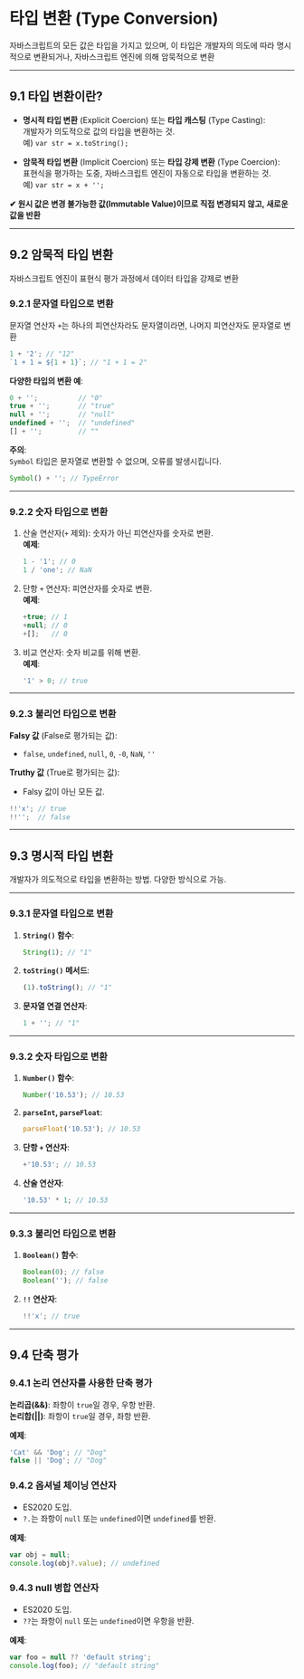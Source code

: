 
# 타입 변환 (Type Conversion)

자바스크립트의 모든 값은 타입을 가지고 있으며, 이 타입은 개발자의 의도에 따라 명시적으로 변환되거나, 자바스크립트 엔진에 의해 암묵적으로 변환

---

## 9.1 타입 변환이란?

- **명시적 타입 변환** (Explicit Coercion) 또는 **타입 캐스팅** (Type Casting):  
  개발자가 의도적으로 값의 타입을 변환하는 것.  
  예) `var str = x.toString();`

- **암묵적 타입 변환** (Implicit Coercion) 또는 **타입 강제 변환** (Type Coercion):  
  표현식을 평가하는 도중, 자바스크립트 엔진이 자동으로 타입을 변환하는 것.  
  예) `var str = x + '';`

**✔ 원시 값은 변경 불가능한 값(Immutable Value)이므로 직접 변경되지 않고, 새로운 값을 반환**

---

## 9.2 암묵적 타입 변환

자바스크립트 엔진이 표현식 평가 과정에서 데이터 타입을 강제로 변환

### 9.2.1 문자열 타입으로 변환
문자열 연산자 `+`는 하나의 피연산자라도 문자열이라면, 나머지 피연산자도 문자열로 변환

```javascript
1 + '2'; // "12"
`1 + 1 = ${1 + 1}`; // "1 + 1 = 2"
```

**다양한 타입의 변환 예**:
```javascript
0 + '';          // "0"
true + '';       // "true"
null + '';       // "null"
undefined + '';  // "undefined"
[] + '';         // ""
```

**주의**:  
`Symbol` 타입은 문자열로 변환할 수 없으며, 오류를 발생시킵니다.
```javascript
Symbol() + ''; // TypeError
```

---

### 9.2.2 숫자 타입으로 변환
1. 산술 연산자(`+` 제외): 숫자가 아닌 피연산자를 숫자로 변환.  
   **예제**:
   ```javascript
   1 - '1'; // 0
   1 / 'one'; // NaN
   ```

2. 단항 `+` 연산자: 피연산자를 숫자로 변환.  
   **예제**:
   ```javascript
   +true; // 1
   +null; // 0
   +[];   // 0
   ```

3. 비교 연산자: 숫자 비교를 위해 변환.  
   **예제**:
   ```javascript
   '1' > 0; // true
   ```

---

### 9.2.3 불리언 타입으로 변환
**Falsy 값** (False로 평가되는 값):  
- `false`, `undefined`, `null`, `0`, `-0`, `NaN`, `''`

**Truthy 값** (True로 평가되는 값):  
- Falsy 값이 아닌 모든 값.

```javascript
!!'x'; // true
!!'';  // false
```

---

## 9.3 명시적 타입 변환

개발자가 의도적으로 타입을 변환하는 방법. 다양한 방식으로 가능.

---

### 9.3.1 문자열 타입으로 변환
1. **`String()` 함수**:
   ```javascript
   String(1); // "1"
   ```

2. **`toString()` 메서드**:
   ```javascript
   (1).toString(); // "1"
   ```

3. **문자열 연결 연산자**:
   ```javascript
   1 + ''; // "1"
   ```

---

### 9.3.2 숫자 타입으로 변환
1. **`Number()` 함수**:
   ```javascript
   Number('10.53'); // 10.53
   ```

2. **`parseInt`, `parseFloat`**:
   ```javascript
   parseFloat('10.53'); // 10.53
   ```

3. **단항 `+` 연산자**:
   ```javascript
   +'10.53'; // 10.53
   ```

4. **산술 연산자**:
   ```javascript
   '10.53' * 1; // 10.53
   ```

---

### 9.3.3 불리언 타입으로 변환
1. **`Boolean()` 함수**:
   ```javascript
   Boolean(0); // false
   Boolean(''); // false
   ```

2. **`!!` 연산자**:
   ```javascript
   !!'x'; // true
   ```

---

## 9.4 단축 평가

### 9.4.1 논리 연산자를 사용한 단축 평가
**논리곱(&&)**: 좌항이 `true`일 경우, 우항 반환.  
**논리합(||)**: 좌항이 `true`일 경우, 좌항 반환.

**예제**:
```javascript
'Cat' && 'Dog'; // "Dog"
false || 'Dog'; // "Dog"
```

### 9.4.2 옵셔널 체이닝 연산자
- ES2020 도입.  
- `?.`는 좌항이 `null` 또는 `undefined`이면 `undefined`를 반환.

**예제**:
```javascript
var obj = null;
console.log(obj?.value); // undefined
```

### 9.4.3 null 병합 연산자
- ES2020 도입.  
- `??`는 좌항이 `null` 또는 `undefined`이면 우항을 반환.

**예제**:
```javascript
var foo = null ?? 'default string';
console.log(foo); // "default string"
```
